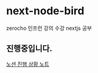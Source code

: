 # next-node-bird
zerocho 인프런 강의 수강 nextjs 공부

## 진행중입니다.
[노션 진행 상황 노트](https://chill-silicon-d01.notion.site/Next-React-NodeBird-Client-7c9a6ba11fed4bf289c5b29042ef0369)
